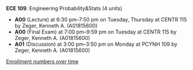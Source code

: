 **ECE 109**: Engineering Probability&Stats (4 units)

- **A00** (Lecture) at 6:30 pm–7:50 pm on Tuesday, Thursday at CENTR 115 by Zeger, Kenneth A. (A01815600)
- **A00** (Final Exam) at 7:00 pm–9:59 pm on Tuesday at CENTR 115 by Zeger, Kenneth A. (A01815600)
- **A01** (Discussion) at 3:00 pm–3:50 pm on Monday at PCYNH 109 by Zeger, Kenneth A. (A01815600)

[Enrollment numbers over time](./ECE109.tsv)
